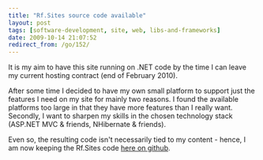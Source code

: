 ```yaml
---
title: "Rf.Sites source code available"
layout: post
tags: [software-development, site, web, libs-and-frameworks]
date: 2009-10-14 21:07:52
redirect_from: /go/152/
---
```


It is my aim to have this site running on .NET code by the time I can leave my current hosting contract (end of February 2010).

After some time I decided to have my own small platform to support just the features I need on my site for mainly two reasons. I found the available platforms too large in that they have more features than I really want. Secondly, I want to sharpen my skills in the chosen technology stack (ASP.NET MVC & friends, NHibernate & friends).

Even so, the resulting code isn't necessarily tied to my content - hence, I am now keeping the Rf.Sites code [here on github](http://github.com/flq/Rf.Sites).